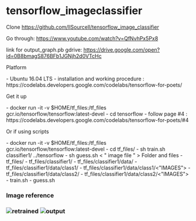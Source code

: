 # tensorflow_imageclassifier
Clone https://github.com/llSourcell/tensorflow_image_classifier

Go through: https://www.youtube.com/watch?v=QfNvhPx5Px8

link for output_graph.pb gdrive: https://drive.google.com/open?id=0B8bmagS876BFb1JGNjh2d0VTcHc
<p>Platform</p>
  - Ubuntu 16.04 LTS
  - installation and working procedure : https://codelabs.developers.google.com/codelabs/tensorflow-for-poets/

<p>
Get it up
</p>
  - docker run -it -v $HOME/tf_files:/tf_files  gcr.io/tensorflow/tensorflow:latest-devel
  - cd tensorflow
  - follow page #4 : https://codelabs.developers.google.com/codelabs/tensorflow-for-poets/#4

<p>
Or if using scripts
</p>
  - docker run -it -v $HOME/tf_files:/tf_files  gcr.io/tensorflow/tensorflow:latest-devel
  - cd tf_files/
  - sh train.sh classifier1/ ../tensorflow
  - sh guess.sh < " image file " >

</hr>
Folder and files
  - tf_files/
  - tf_files/classifier1/ 
  - tf_files/classifier1/data/
  - tf_files/classifier1/data/class1/
  - tf_files/classifier1/data/class1/<"IMAGES">
  - tf_files/classifier1/data/class2/
  - tf_files/classifier1/data/class2/<"IMAGES">
  - train.sh
  - guess.sh
</hr>

<h3>Image reference<h3> 

![retrained](https://github.com/rahuldeo2047/tensorflow_imageclassifier/blob/master/Screenshot%20from%202016-09-13%2008-04-12.png)
![output](https://github.com/rahuldeo2047/tensorflow_imageclassifier/blob/master/Screenshot%20from%202016-09-13%2008-05-36.png)



